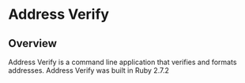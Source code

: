 # Address Verify

## Overview
Address Verify is a command line application that verifies and formats 
addresses. Address Verify was built in Ruby 2.7.2